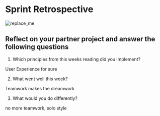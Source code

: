 # Sprint Retrospective

![replace_me](https://codeworks.blob.core.windows.net/public/assets/img/illustrations/placeholder.svg)

## Reflect on your partner project and answer the following questions

1. Which principles from this weeks reading did you implement?

User Experience for sure

2. What went well this week?

Teamwork makes the dreamwork

3. What would you do differently?

no more teamwork, solo style